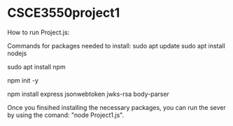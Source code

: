 # CSCE3550project1

How to run Project.js:

Commands for packages needed to install:
sudo apt update
sudo apt install nodejs

sudo apt install npm

npm init -y

npm install express jsonwebtoken jwks-rsa body-parser

Once you finsihed installing the necessary packages, you can run the sever by using the comand: "node Project1.js".








